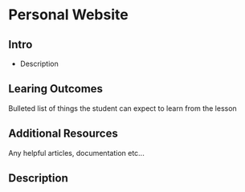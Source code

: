 # Personal Website #

## Intro ##

- Description


## Learing Outcomes ##

Bulleted list of things the student can expect to learn from the lesson

## Additional Resources ##

Any helpful articles, documentation etc...

## Description ##
